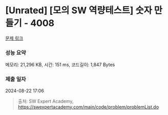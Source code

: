 # [Unrated] [모의 SW 역량테스트] 숫자 만들기 - 4008 

[문제 링크](https://swexpertacademy.com/main/code/problem/problemDetail.do?contestProbId=AWIeRZV6kBUDFAVH) 

### 성능 요약

메모리: 21,296 KB, 시간: 151 ms, 코드길이: 1,847 Bytes

### 제출 일자

2024-08-22 17:06



> 출처: SW Expert Academy, https://swexpertacademy.com/main/code/problem/problemList.do